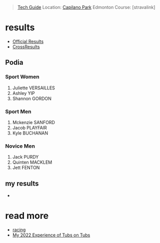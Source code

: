 
> [Tech Guide](https://www.juventus.ab.ca/jim-horner-grand-prix-of-cyclocross) 
> Location: [Capilano Park](/places/capilanopark.md) Edmonton
> Course: [stravalink]


# results

* [Official Results](https://www.albertabicycle.ab.ca)
* [CrossResults](https://www.crossresults.com/race/11645)

## Podia

### Sport Women

1. Juliette VERSAILLES
2. Ashley YIP
3. Shannon GORDON

### Sport Men

1. Mckenzie SANFORD
2. Jacob PLAYFAIR
3. Kyle BUCHANAN

### Novice Men

1. Jack PURDY
2. Quinten MACKLEM
3. Jett FENTON

## my results

* 

# read more

* [racing](racing.md)
* [My 2022 Experience of Tubs on Tubs](220902-tubsontubs2022.md)
